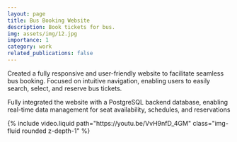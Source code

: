 ```yaml
---
layout: page
title: Bus Booking Website
description: Book tickets for bus.
img: assets/img/12.jpg
importance: 1
category: work
related_publications: false
---
```


 Created a fully responsive and user-friendly website to facilitate seamless bus booking. Focused on intuitive
 navigation, enabling users to easily search, select, and reserve bus tickets.
 
 Fully integrated the website with a PostgreSQL backend database, enabling real-time data management for
 seat availability, schedules, and reservations

<div class="col-sm mt-3 mt-md-0">
        {% include video.liquid path="https://youtu.be/VvH9nfD_4GM" class="img-fluid rounded z-depth-1" %}
</div>